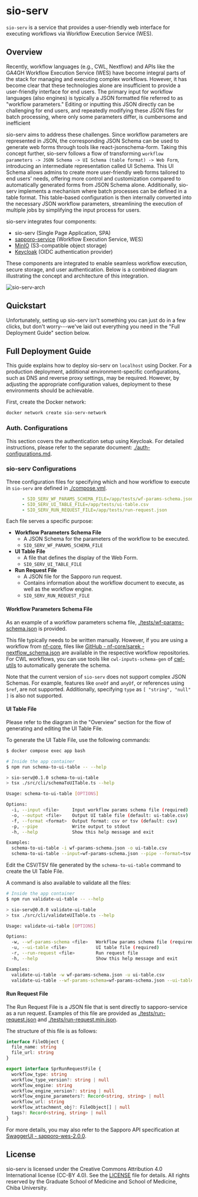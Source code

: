 # sio-serv

`sio-serv` is a service that provides a user-friendly web interface for executing workflows via Workflow Execution Service (WES).

## Overview

Recently, workflow languages (e.g., CWL, Nextflow) and APIs like the GA4GH Workflow Execution Service (WES) have become integral parts of the stack for managing and executing complex workflows. However, it has become clear that these technologies alone are insufficient to provide a user-friendly interface for end users. The primary input for workflow languages (also engines) is typically a JSON formatted file referred to as "workflow parameters." Editing or inputting this JSON directly can be challenging for end users, and repeatedly modifying these JSON files for batch processing, where only some parameters differ, is cumbersome and inefficient

sio-serv aims to address these challenges. Since workflow parameters are represented in JSON, the corresponding JSON Schema can be used to generate web forms through tools like react-jsonschema-form. Taking this concept further, sio-serv follows a flow of transforming `workflow parameters -> JSON Schema -> UI Schema (table format) -> Web Form`, introducing an intermediate representation called UI Schema. This UI Schema allows admins to create more user-friendly web forms tailored to end users' needs, offering more control and customization compared to automatically generated forms from JSON Schema alone. Additionally, sio-serv implements a mechanism where batch processes can be defined in a table format. This table-based configuration is then internally converted into the necessary JSON workflow parameters, streamlining the execution of multiple jobs by simplifying the input process for users.

sio-serv integrates four components:

- sio-serv (Single Page Application, SPA)
- [sapporo-service](https://github.com/sapporo-wes/sapporo-service) (Workflow Execution Service, WES)
- [MinIO](https://min.io) (S3-compatible object storage)
- [Keycloak](https://www.keycloak.org) (OIDC authentication provider)

These components are integrated to enable seamless workflow execution, secure storage, and user authentication. Below is a combined diagram illustrating the concept and architecture of this integration.

![sio-serv-arch](https://github.com/user-attachments/assets/8e8a25b4-2a49-4a65-bda8-e1e2c3fd5c58)

## Quickstart

Unfortunately, setting up sio-serv isn't something you can just do in a few clicks, but don't worry---we've laid out everything you need in the "Full Deployment Guide" section below.

## Full Deployment Guide

This guide explains how to deploy sio-serv on `localhost` using Docker. For a production deployment, additional environment-specific configurations, such as DNS and reverse proxy settings, may be required. However, by adjusting the appropriate configuration values, deployment to these environments should be achievable.

First, create the Docker network:

```bash
docker network create sio-serv-network
```

### Auth. Configurations

This section covers the authentication setup using Keycloak. For detailed instructions, please refer to the separate document: [./auth-configurations.md](./auth-configurations.md).

### sio-serv Configurations

Three configuration files for specifying which and how workflow to execute in `sio-serv` are defined in [./compose.yml](./compose.yml).

```yaml
      - SIO_SERV_WF_PARAMS_SCHEMA_FILE=/app/tests/wf-params-schema.json
      - SIO_SERV_UI_TABLE_FILE=/app/tests/ui-table.csv
      - SIO_SERV_RUN_REQUEST_FILE=/app/tests/run-request.json
```

Each file serves a specific purpose:

- **Workflow Parameters Schema File**
  - A JSON Schema for the parameters of the workflow to be executed.
  - `SIO_SERV_WF_PARAMS_SCHEMA_FILE`
- **UI Table File**
  - A file that defines the display of the Web Form.
  - `SIO_SERV_UI_TABLE_FILE`
- **Run Request File**
  - A JSON file for the Sapporo run request.
  - Contains information about the workflow document to execute, as well as the workflow engine.
  - `SIO_SERV_RUN_REQUEST_FILE`

#### Workflow Parameters Schema File

As an example of a workflow parameters schema file, [./tests/wf-params-schema.json](./tests/wf-params-schema.json) is provided.

This file typically needs to be written manually.
However, if you are using a workflow from [nf-core](https://nf-co.re), files like [GitHub - nf-core/sarek - nextflow_schema.json](https://github.com/nf-core/sarek/blob/3.4.4/nextflow_schema.json) are available in the respective workflow repositories.
For CWL workflows, you can use tools like `cwl-inputs-schema-gen` of [cwl-utils](https://github.com/common-workflow-language/cwl-utils) to automatically generate the schema.

Note that the current version of `sio-serv` does not support complex JSON Schemas.
For example, features like `oneOf` and `anyOf`, or references using `$ref`, are not supported.
Additionally, specifying `type` as `[ "string", "null" ]` is also not supported.

#### UI Table File

Please refer to the diagram in the "Overview" section for the flow of generating and editing the UI Table File.

To generate the UI Table File, use the following commands:

```bash
$ docker compose exec app bash

# Inside the app container
$ npm run schema-to-ui-table -- --help

> sio-serv@0.1.0 schema-to-ui-table
> tsx ./src/cli/schemaToUITable.ts --help

Usage: schema-to-ui-table [OPTIONS]

Options:
  -i, --input <file>     Input workflow params schema file (required)
  -o, --output <file>    Output UI table file (default: ui-table.csv)
  -f, --format <format>  Output format: csv or tsv (default: csv)
  -p, --pipe             Write output to stdout
  -h, --help             Show this help message and exit

Examples:
  schema-to-ui-table -i wf-params-schema.json -o ui-table.csv
  schema-to-ui-table --input=wf-params-schema.json --pipe --format=tsv
```

Edit the CSV/TSV file generated by the `schema-to-ui-table` command to create the UI Table File.

A command is also available to validate all the files:

```bash
# Inside the app container
$ npm run validate-ui-table -- --help

> sio-serv@0.0.0 validate-ui-table
> tsx ./src/cli/validateUITable.ts --help

Usage: validate-ui-table [OPTIONS]

Options:
  -w, --wf-params-schema <file>   Workflow params schema file (required)
  -u, --ui-table <file>           UI table file (required)
  -r, --run-request <file>        Run request file
  -h, --help                      Show this help message and exit

Examples:
  validate-ui-table -w wf-params-schema.json -u ui-table.csv
  validate-ui-table --wf-params-schema=wf-params-schema.json --ui-table=ui-table.csv --run-request=run-request.json
```

#### Run Request File

The Run Request File is a JSON file that is sent directly to sapporo-service as a run request.
Examples of this file are provided as [./tests/run-request.json](./tests/run-request.json) and [./tests/run-request.min.json](./tests/run-request.min.json).

The structure of this file is as follows:

```typescript
interface FileObject {
  file_name: string
  file_url: string
}

export interface SprRunRequestFile {
  workflow_type: string
  workflow_type_version?: string | null
  workflow_engine: string
  workflow_engine_version?: string | null
  workflow_engine_parameters?: Record<string, string> | null
  workflow_url: string
  workflow_attachment_obj?: FileObject[] | null
  tags?: Record<string, string> | null
}
```

For more details, you may also refer to the Sapporo API specification at [SwaggerUI - sapporo-wes-2.0.0](https://petstore.swagger.io/?url=https://raw.githubusercontent.com/sapporo-wes/sapporo-service/main/sapporo-wes-spec-2.0.0.yml).

## License

sio-serv is licensed under the Creative Commons Attribution 4.0 International license (CC-BY 4.0). See the [LICENSE](./LICENSE) file for details.
All rights reserved by the Graduate School of Medicine and School of Medicine, Chiba University.

